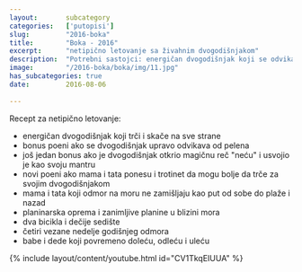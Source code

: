 ```yaml
---
layout:       subcategory
categories:   ['putopisi']
slug:         "2016-boka"
title:        "Boka - 2016"
excerpt:      "netipično letovanje sa živahnim dvogodišnjakom"
description:  "Potrebni sastojci: energičan dvogodišnjak koji se odvikava od pelena i koji je otkrio reč 'neću', trotinet, dva bicikla i dečije sedište, planinarska oprema..."
image:        "/2016-boka/boka/img/11.jpg"
has_subcategories: true
date:         2016-08-06
  
---
```


Recept za netipično letovanje:

- energičan dvogodišnjak koji trči i skače na sve strane
- bonus poeni ako se dvogodišnjak upravo odvikava od pelena
- još jedan bonus ako je dvogodišnjak otkrio magičnu reč "neću" i usvojio je kao svoju mantru
- novi poeni ako mama i tata ponesu i trotinet da mogu bolje da trče za svojim dvogodišnjakom
- mama i tata koji odmor na moru ne zamišljaju kao put od sobe do plaže i nazad
- planinarska oprema i zanimljive planine u blizini mora
- dva bicikla i dečije sedište
- četiri vezane nedelje godišnjeg odmora
- babe i dede koji povremeno doleću, odleću i uleću

{% include layout/content/youtube.html id="CV1TkqEIUUA" %}
